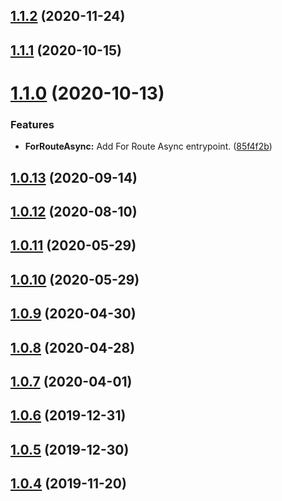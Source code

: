 ## [1.1.2](https://github.com/benMain/nest-sftp/compare/v1.1.1...v1.1.2) (2020-11-24)

## [1.1.1](https://github.com/benMain/nest-sftp/compare/v1.1.0...v1.1.1) (2020-10-15)

# [1.1.0](https://github.com/benMain/nest-sftp/compare/v1.0.13...v1.1.0) (2020-10-13)


### Features

* **ForRouteAsync:** Add For Route Async entrypoint. ([85f4f2b](https://github.com/benMain/nest-sftp/commit/85f4f2b15d711fc14acf1bb4d57d836c9886e9ae))

## [1.0.13](https://github.com/benMain/nest-sftp/compare/v1.0.12...v1.0.13) (2020-09-14)

## [1.0.12](https://github.com/benMain/nest-sftp/compare/v1.0.11...v1.0.12) (2020-08-10)

## [1.0.11](https://github.com/benMain/nest-sftp/compare/v1.0.10...v1.0.11) (2020-05-29)

## [1.0.10](https://github.com/benMain/nest-sftp/compare/v1.0.9...v1.0.10) (2020-05-29)

## [1.0.9](https://github.com/benMain/nest-sftp/compare/v1.0.8...v1.0.9) (2020-04-30)

## [1.0.8](https://github.com/benMain/nest-sftp/compare/v1.0.7...v1.0.8) (2020-04-28)

## [1.0.7](https://github.com/benMain/nest-sftp/compare/v1.0.6...v1.0.7) (2020-04-01)

## [1.0.6](https://github.com/benMain/nest-sftp/compare/v1.0.5...v1.0.6) (2019-12-31)

## [1.0.5](https://github.com/benMain/nest-sftp/compare/v1.0.4...v1.0.5) (2019-12-30)

## [1.0.4](https://github.com/benMain/nest-sftp/compare/v1.0.3...v1.0.4) (2019-11-20)
